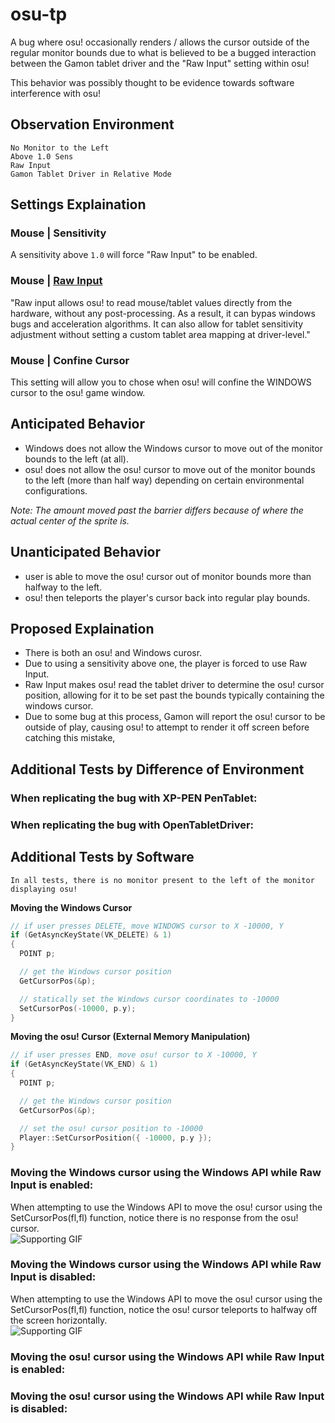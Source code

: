 # osu-tp  
A bug where osu! occasionally renders / allows the cursor outside of the regular monitor bounds due to what is believed to be a bugged interaction between the Gamon tablet driver and the "Raw Input" setting within osu!  
  
This behavior was possibly thought to be evidence towards software interference with osu!

## Observation Environment 
```
No Monitor to the Left
Above 1.0 Sens
Raw Input
Gamon Tablet Driver in Relative Mode
```
## Settings Explaination  

### Mouse | Sensitivity  
A sensitivity above `1.0` will force "Raw Input" to be enabled.  

### Mouse | [Raw Input](https://osu.ppy.sh/community/forums/topics/187785?n=1)
"Raw input allows osu! to read mouse/tablet values directly from the hardware, without any post-processing. As a result, it can bypas windows bugs and acceleration algorithms. It can also allow for tablet sensitivity adjustment without setting a custom tablet area mapping at driver-level."

### Mouse | Confine Cursor
This setting will allow you to chose when osu! will confine the WINDOWS cursor to the osu! game window.

## Anticipated Behavior  
- Windows does not allow the Windows cursor to move out of the monitor bounds to the left (at all).  
- osu! does not allow the osu! cursor to move out of the monitor bounds to the left (more than half way) depending on certain environmental configurations.  

*Note: The amount moved past the barrier differs because of where the actual center of the sprite is.*  

## Unanticipated Behavior  
- user is able to move the osu! cursor out of monitor bounds more than halfway to the left.
- osu! then teleports the player's cursor back into regular play bounds.

## Proposed Explaination
- There is both an osu! and Windows curosr.
- Due to using a sensitivity above one, the player is forced to use Raw Input.
- Raw Input makes osu! read the tablet driver to determine the osu! cursor position, allowing for it to be set past the bounds typically containing the windows cursor.
- Due to some bug at this process, Gamon will report the osu! cursor to be outside of play, causing osu! to attempt to render it off screen before catching this mistake,

## Additional Tests by Difference of Environment
### When replicating the bug with XP-PEN PenTablet:
### When replicating the bug with OpenTabletDriver:

## Additional Tests by Software
`In all tests, there is no monitor present to the left of the monitor displaying osu!`

**Moving the Windows Cursor**
```c++
// if user presses DELETE, move WINDOWS cursor to X -10000, Y
if (GetAsyncKeyState(VK_DELETE) & 1)
{
  POINT p;

  // get the Windows cursor position
  GetCursorPos(&p);

  // statically set the Windows cursor coordinates to -10000
  SetCursorPos(-10000, p.y);
}
```

**Moving the osu! Cursor (External Memory Manipulation)** 
```c++
// if user presses END, move osu! cursor to X -10000, Y
if (GetAsyncKeyState(VK_END) & 1)
{
  POINT p;

  // get the Windows cursor position
  GetCursorPos(&p);

  // set the osu! cursor position to -10000
  Player::SetCursorPosition({ -10000, p.y });
}
```

### Moving the Windows cursor using the Windows API while Raw Input is enabled:
When attempting to use the Windows API to move the osu! cursor using the SetCursorPos(fl,fl) function, notice there is no response from the osu! cursor.  
![Supporting GIF](https://cdn.discordapp.com/attachments/731235337073852436/1243736240868687982/windows_cursor_raw_input.gif?ex=66528f23&is=66513da3&hm=95ea739862db5df355f10d2e8ec112e2aadde12b8e5fb688b43e259b8e3615f7&)

### Moving the Windows cursor using the Windows API while Raw Input is disabled:
When attempting to use the Windows API to move the osu! cursor using the SetCursorPos(fl,fl) function, notice the osu! cursor teleports to halfway off the screen horizontally.  
![Supporting GIF](https://cdn.discordapp.com/attachments/731235337073852436/1243736255481774161/windows_cursor_no_raw_input.gif?ex=66528f26&is=66513da6&hm=da0df6a4826d13fcaf87689c794e28c4d2468a313038fb07cf009d67aea4131c&)

### Moving the osu! cursor using the Windows API while Raw Input is enabled:

### Moving the osu! cursor using the Windows API while Raw Input is disabled:
